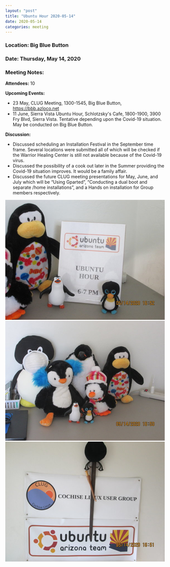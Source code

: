 ```yaml
---
layout: "post"
title: "Ubuntu Hour 2020-05-14"
date: 2020-05-14
categories: meeting
---
```


### Location: Big Blue Button

### Date: Thursday, May 14, 2020

### Meeting Notes:

**Attendees:** 10

**Upcoming Events:**

 * 23 May, CLUG Meeting, 1300-1545, Big Blue Button, https://bbb.azloco.net
 * 11 June, Sierra Vista Ubuntu Hour, Schlotzsky's Cafe, 1800-1900, 3900 Fry Blvd, Sierra Vista.  Tentative depending upon the Covid-19 situation.  May be conducted on Big Blue Button.
 
**Discussion:**
 * Discussed scheduling an Installation Festival in the September time frame.  Several locations were submitted all of which will be checked if the Warrior Healing Center is still not available because of the Covid-19 virus.
 * Discussed the possibility of a cook out later in the Summer providing the Covid-19 situation improves.  It would be a family affair.
 * Discussed the future CLUG meeting presentations for May, June, and July which will be “Using Gparted”, “Conducting a dual boot and separate /home installations”,  and a Hands on installation for Group members respectively.

![alt text](https://raw.githubusercontent.com/CochiseLinuxUsersGroup/CochiseLinuxUsersGroup.github.io/master/images/rsz_sv_ubuntuhour_2020-05-14_3.jpg)
![alt text](https://raw.githubusercontent.com/CochiseLinuxUsersGroup/CochiseLinuxUsersGroup.github.io/master/images/rsz_sv_ubuntuhour_2020-05-14_1.jpg)
![alt text](https://raw.githubusercontent.com/CochiseLinuxUsersGroup/CochiseLinuxUsersGroup.github.io/master/images/rsz_sv_ubuntuhour_2020-05-14_2.jpg)
